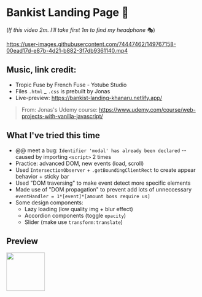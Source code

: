 # Bankist Landing Page 🎢


(*If this video 2m. I'll take first 1m to find my headphone* 🎭)

https://user-images.githubusercontent.com/74447462/149767158-00ead17d-e87b-4d21-b882-3f7db9361140.mp4



## Music, link credit:
- Tropic Fuse by French Fuse - Yotube Studio
- Files `.html` _ `.css` is prebuilt by Jonas
- Live-preview: https://bankist-landing-khanaru.netlify.app/
> From:  Jonas's Udemy course:
> https://www.udemy.com/course/web-projects-with-vanilla-javascript/



## What I've tried this time
- @@ meet a bug: `Identifier 'modal' has already been declared` -- caused by importing `<script>` 2 times
- Practice: advanced DOM, new events (load, scroll)
- Used `IntersectionObserver` + `.getBoundingClientRect` to create appear behavior + sticky bar
- Used "DOM traversing" to make event detect more specific elements
- Made use of "DOM propagation" to prevent add lots of unneccessary `eventHandler = 1*[event]*[amount boss require us]`
- Some design components:
	- Lazy loading (low quality img + blur effect)
	- Accordion components (toggle `opacity`)
	- Slider (make use `transform:translate`)

## Preview
<img src="https://user-images.githubusercontent.com/74447462/149767376-da61bf60-5b82-41f7-b1f3-03453d7abcbb.png" style="width:100px">

